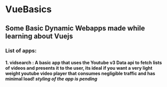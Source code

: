 # VueBasics
## Some Basic Dynamic Webapps made while learning about Vuejs

### List of apps:

#### 1. **vidsearch :** A basic app that uses the Youtube v3 Data api to fetch lists of videos and presents it to the user, its ideal if you want a very light weight youtube video player that consumes negligible traffic and has minimal load! _styling of the app is pending_ 
